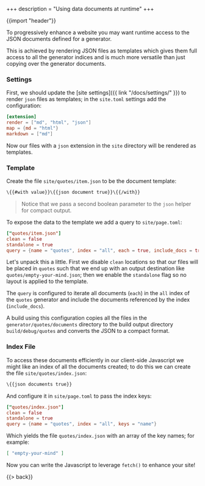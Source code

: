 +++
description = "Using data documents at runtime"
+++

{{import "header"}}

To progressively enhance a website you may want runtime access to the JSON documents defined for a generator.

This is achieved by rendering JSON files as templates which gives them full access to all the generator indices and is much more versatile than just copying over the generator documents.

### Settings

First, we should update the [site settings]({{ link "/docs/settings/" }}) to render `json` files as templates; in the `site.toml` settings add the configuration:

```toml
[extension]
render = ["md", "html", "json"]
map = {md = "html"}
markdown = ["md"]
```

Now our files with a `json` extension in the `site` directory will be rendered as templates.

### Template

Create the file `site/quotes/item.json` to be the document template:

```handlebars
\{{#with value}}\{{json document true}}\{{/with}}
```

> Notice that we pass a second boolean parameter to the `json` helper for compact output.

To expose the data to the template we add a query to `site/page.toml`:

```toml
["quotes/item.json"]
clean = false
standalone = true
query = {name = "quotes", index = "all", each = true, include_docs = true}
```

Let's unpack this a little. First we disable `clean` locations so that our files will be placed in `quotes` such that we end up with an output destination like `quotes/empty-your-mind.json`; then we enable the `standalone` flag so no layout is applied to the template.

The `query` is configured to iterate all documents (`each`) in the `all` index of the `quotes` generator and include the documents referenced by the index (`include_docs`).

A build using this configuration copies all the files in the `generator/quotes/documents` directory to the build output directory `build/debug/quotes` and converts the JSON to a compact format.

### Index File

To access these documents efficiently in our client-side Javascript we might like an index of all the documents created; to do this we can create the file `site/quotes/index.json`:

```handlebars
\{{json documents true}}
```

And configure it in `site/page.toml` to pass the index keys:

```toml
["quotes/index.json"]
clean = false
standalone = true
query = {name = "quotes", index = "all", keys = "name"}
```

Which yields the file `quotes/index.json` with an array of the key names; for example:

```json
[ "empty-your-mind" ]
```

Now you can write the Javascript to leverage `fetch()` to enhance your site!

{{> back}}
